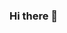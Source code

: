 ### Hi there 👋

<!--
**janametz2020/janametz2020** is a ✨ _special_ ✨ repository because its `README.md` (this file) appears on your GitHub profile.

My name is Jana Metz @jannametz and I'm a student of IT-Systems Engineering by Hasso Plattner Institut. I'm also a GitHub fun. 

- 🔭 I’m currently working on Project Banking App 
- 👋 Hi, I’m @jannametz, student of IT-Systems Engineering am HPI
- 👀 I’m interested in robotik and Software Development
- 🌱 I’m currently learning the things which i need to explore more, Java, C++, Robotik (NAO, Lego MINDSTORMS EV3, LEGO Education SPIKE) ...
- 💞️ I’m looking to collaborate on ...
- 📫 How to reach me : janametz@hotmail.com
                     , jana.metz@student.hpi.uni-potsdam.de

